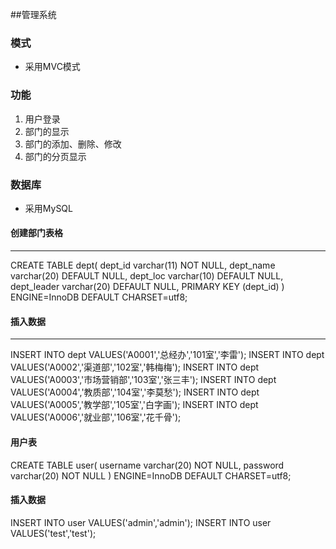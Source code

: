 ##管理系统
### 模式
* 采用MVC模式
### 功能
1. 用户登录
2. 部门的显示
3. 部门的添加、删除、修改
4. 部门的分页显示
### 数据库
* 采用MySQL
#### 创建部门表格
***
CREATE TABLE dept(
   dept_id varchar(11) NOT NULL,
   dept_name varchar(20) DEFAULT NULL,
   dept_loc varchar(10) DEFAULT NULL,
   dept_leader varchar(20) DEFAULT NULL,
   PRIMARY KEY (dept_id)
) ENGINE=InnoDB DEFAULT CHARSET=utf8;
#### 插入数据
***
INSERT INTO dept VALUES('A0001','总经办','101室','李雷');
INSERT INTO dept VALUES('A0002','渠道部','102室','韩梅梅');
INSERT INTO dept VALUES('A0003','市场营销部','103室','张三丰');
INSERT INTO dept VALUES('A0004','教质部','104室','李莫愁');
INSERT INTO dept VALUES('A0005','教学部','105室','白字画');
INSERT INTO dept VALUES('A0006','就业部','106室','花千骨');
#### 用户表
CREATE TABLE user(
  username varchar(20) NOT NULL,
  password varchar(20) NOT NULL
) ENGINE=InnoDB DEFAULT CHARSET=utf8;
#### 插入数据
INSERT INTO user VALUES('admin','admin');
INSERT INTO user VALUES('test','test');
